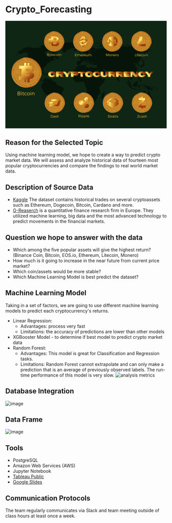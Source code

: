# Crypto_Forecasting
![](Images/cryptocurrency-6791069_1280.png)

## Reason for the Selected Topic
Using machine learning model, we hope to create a way to predict crypto market data. We will assess and analyze historical data of fourteen most popular cryptocurrencies and compare the findings to real world market data.

## Description of Source Data
- [Kaggle](https://www.kaggle.com/competitions/g-research-crypto-forecasting/data) The dataset contains historical trades on several cryptoassets such as Ethereum, Dogecoin, Bitcoin, Cardano and more.
- [G-Reaserch](https://www.gresearch.co.uk/) is a quantitative finance research firm in Europe. They utilized machine learning, big data and the most advanced technology to predict movements in the financial markets.

## Question we hope to answer with the data
- Which among the five popular assets will give the highest return? (Binance Coin, Bitcoin, EOS.io, Ethereum, Litecoin, Monero)
- How much is it going to increase in the near future from current price market?
- Which coin/assets would be more stable?
- Which Machine Learning Model is best predict the dataset?

## Machine Learning Model 
Taking in a set of factors, we are going to use different machine learning models to predict each cryptocurrency's returns. 
- Linear Regression:
	- Advantages: process very fast
	- Limitations: the accuracy of predictions are lower than other models
- XGBooster Model - to determine if best model to predict crypto market data
- Random Forest: 	
	- Advantages: This model is great for Classification and Regression tasks.
	- Limitations: Random Forest cannot extrapolate and can only make a prediction that is an average of previously observed labels. The run-time performance of this model is very slow.
![analysis metrics](https://user-images.githubusercontent.com/107179765/197721081-94517e80-0406-445b-be75-dadd195f5fb7.png)
## Database Integration
![image](https://user-images.githubusercontent.com/106962921/198487660-16bba9ea-5c3b-4739-bfbc-bb05ca4a1870.png)

## Data Frame
![image](https://user-images.githubusercontent.com/106962921/198488757-9adccb79-8396-4045-a616-59cd39016f88.png)

## Tools
- PostgreSQL
- Amazon Web Services (AWS)
- Jupyter Notebook
- [Tableau Public](https://public.tableau.com/views/Crypto-Forcasting/Sheet2?:language=en-US&:display_count=n&:origin=viz_share_link)
- [Google Slides](https://github.com/Preacherman194589/Crypto-Forecasting-.git)

## Communication Protocols
The team regularly communicates via Slack and team meeting outside of class hours at least once a week.

